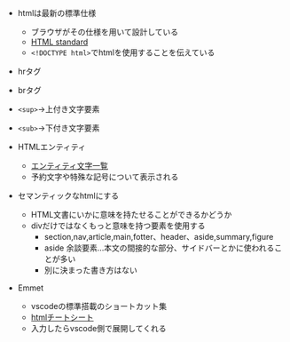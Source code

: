 - htmlは最新の標準仕様
  - ブラウザがその仕様を用いて設計している
  - [HTML standard](https://momdo.github.io/html/)
  - `<!DOCTYPE html>`でhtmlを使用することを伝えている

- hrタグ
- brタグ
- `<sup>`→上付き文字要素
- `<sub>`→下付き文字要素

- HTMLエンティティ
  - [エンティティ文字一覧](https://html.spec.whatwg.org/multipage/named-characters.html)
  - 予約文字や特殊な記号について表示される

- セマンティックなhtmlにする
  - HTML文書にいかに意味を持たせることができるかどうか
  - divだけではなくもっと意味を持つ要素を使用する
    - section,nav,article,main,fotter、header、aside,summary,figure
    - aside 余談要素…本文の間接的な部分、サイドバーとかに使われることが多い
    - 別に決まった書き方はない

- Emmet
  - vscodeの標準搭載のショートカット集
  - [htmlチートシート](https://docs.emmet.io/cheat-sheet/)
  - 入力したらvscode側で展開してくれる
